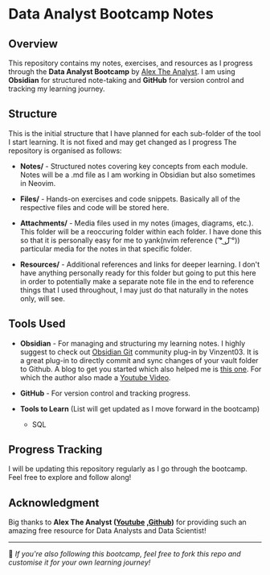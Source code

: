 # Data Analyst Bootcamp Notes

## Overview

This repository contains my notes, exercises, and resources as I progress through the **Data Analyst Bootcamp** by [Alex The Analyst](https://www.youtube.com/playlist?list=PLUaB-1hjhk8FE_XZ87vPPSfHqb6OcM0cF). I am using **Obsidian** for structured note-taking and **GitHub** for version control and tracking my learning journey.

## Structure
This is the initial structure that I have planned for each sub-folder of the tool I start learning. It is not fixed and may get changed as I progress
The repository is organised as follows:

- **Notes/** - Structured notes covering key concepts from each module. Notes will be a .md file as I am working in Obsidian but also sometimes in Neovim.
    
- **Files/** - Hands-on exercises and code snippets. Basically all of the respective files and code will be stored here.
    
- **Attachments/** - Media files used in my notes (images, diagrams, etc.). This folder will be a reoccuring folder within each folder. I have done this so that  it is personally easy for me to yank(nvim reference ( ͡° ل͜ ͡°)) particular media for the notes in that specific folder. 
    
- **Resources/** - Additional references and links for deeper learning. I don't have anything personally ready for this folder but going to put this here in order to potentially make a separate note file in the end to reference things that I used throughout, I may just do that naturally in the notes only, will see.
    

## Tools Used

- **Obsidian** - For managing and structuring my learning notes. I highly suggest to check out [Obsidian Git](https://github.com/Vinzent03/obsidian-git) community plug-in by Vinzent03. It is a great plug-in to directly commit and sync changes of your vault folder to Github. A blog to get you started which also helped me is [this one](https://linked-blog-starter.vercel.app/connect-obsidian-vault-with-github). For which the author also made a [Youtube Video](https://www.youtube.com/watch?v=5YZz38U20ws).
    
- **GitHub** - For version control and tracking progress.
    
- **Tools to Learn** (List will get updated as I move forward in the bootcamp)
	- SQL
    

## Progress Tracking

I will be updating this repository regularly as I go through the bootcamp. Feel free to explore and follow along!

## Acknowledgment

Big thanks to **Alex The Analyst ([Youtube](https://www.youtube.com/@AlexTheAnalyst) ,[Github](https://github.com/AlexTheAnalyst))** for providing such an amazing free resource for Data Analysts and Data Scientist!

---

📌 _If you're also following this bootcamp, feel free to fork this repo and customise it for your own learning journey!_